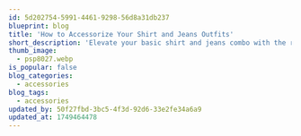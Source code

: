 ```yaml
---
id: 5d202754-5991-4461-9298-56d8a31db237
blueprint: blog
title: 'How to Accessorize Your Shirt and Jeans Outfits'
short_description: 'Elevate your basic shirt and jeans combo with the right accessories. From casual to chic, this guide shows you how to transform your outfit using belts, shoes, bags, jewelry, and more.'
thumb_image:
  - psp8027.webp
is_popular: false
blog_categories:
  - accessories
blog_tags:
  - accessories
updated_by: 50f27fbd-3bc5-4f3d-92d6-33e2fe34a6a9
updated_at: 1749464478
---
```

